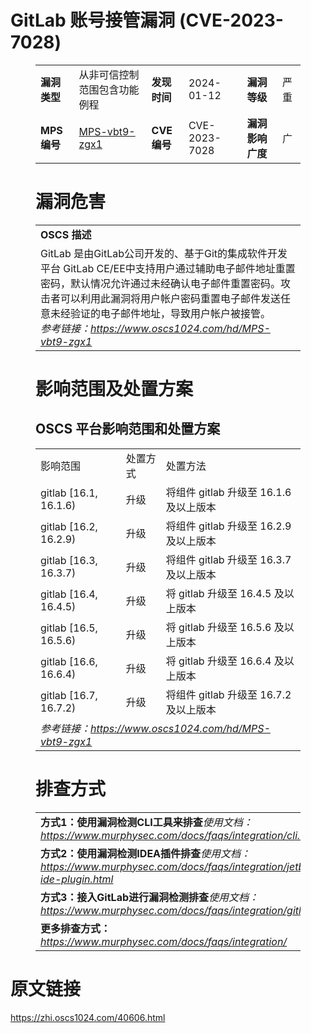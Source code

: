 # GitLab 账号接管漏洞 (CVE-2023-7028)
<figure class="wp-block-table">
    <table>
        <tbody>
        <tr>
            <td><strong>漏洞类型</strong></td>
            <td>从非可信控制范围包含功能例程</td>
            <td><strong>发现时间</strong></td>
            <td>2024-01-12</td>
            <td><strong>漏洞等级</strong></td>
            <td>严重</td>
        </tr>
        <tr>
            <td><strong>MPS编号</strong></td>
            <td><a href="https://www.oscs1024.com/hd/MPS-vbt9-zgx1">MPS-vbt9-zgx1</a></td>
            <td><strong>CVE编号</strong></td>
            <td>CVE-2023-7028</td>
            <td><strong>漏洞影响广度</strong></td>
            <td>广</td>
        </tr>
        </tbody>
    </table>
</figure>


<figure class="wp-block-table">
    <h1 class="wp-block-heading">漏洞危害</h1>
    <table>
        <tbody>
        <tr>
            <td><strong>OSCS 描述</strong></td>
        </tr>
        <tr>
            <td>GitLab 是由GitLab公司开发的、基于Git的集成软件开发平台
GitLab CE/EE中支持用户通过辅助电子邮件地址重置密码，默认情况允许通过未经确认电子邮件重置密码。攻击者可以利用此漏洞将用户帐户密码重置电子邮件发送任意未经验证的电子邮件地址，导致用户帐户被接管。<br><em>参考链接：<a
                    href="https://www.oscs1024.com/hd/MPS-vbt9-zgx1">https://www.oscs1024.com/hd/MPS-vbt9-zgx1</a></em>
            </td>
        </tr>
        </tbody>
    </table>
</figure>


<figure class="wp-block-table alignleft">
    <h1 class="wp-block-heading">影响范围及处置方案</h1>
    <h2 class="wp-block-heading"><strong>OSCS</strong> <strong>平台影响范围和处置方案</strong></h2>
    <table>
        <tbody>
        <tr>
            <td>影响范围</td>
            <td>处置方式</td>
            <td>处置方法</td>
        </tr>
        <tr><td rowspan="1">gitlab [16.1, 16.1.6)</td><td>升级</td><td>将组件 gitlab 升级至 16.1.6 及以上版本</td></tr><tr><td rowspan="1">gitlab [16.2, 16.2.9)</td><td>升级</td><td>将组件 gitlab 升级至 16.2.9 及以上版本</td></tr><tr><td rowspan="1">gitlab [16.3, 16.3.7)</td><td>升级</td><td>将组件 gitlab 升级至 16.3.7 及以上版本</td></tr><tr><td rowspan="1">gitlab [16.4, 16.4.5)</td><td>升级</td><td>将 gitlab 升级至 16.4.5 及以上版本</td></tr><tr><td rowspan="1">gitlab [16.5, 16.5.6)</td><td>升级</td><td>将 gitlab 升级至 16.5.6 及以上版本</td></tr><tr><td rowspan="1">gitlab [16.6, 16.6.4)</td><td>升级</td><td>将 gitlab 升级至 16.6.4 及以上版本</td></tr><tr><td rowspan="1">gitlab [16.7, 16.7.2)</td><td>升级</td><td>将组件 gitlab 升级至 16.7.2 及以上版本</td></tr>
        <tr>
            <td colspan="3"><em>参考链接：</em><em><a
                    href="https://www.oscs1024.com/hd/MPS-vbt9-zgx1">https://www.oscs1024.com/hd/MPS-vbt9-zgx1</a></em></td>
        </tr>
        </tbody>
    </table>
</figure>


<figure class="wp-block-table">
    <h1 class="wp-block-heading">排查方式</h1>
    <table>
        <tbody>
        <tr>
            <td><strong>方式1：使用漏洞检测CLI工具来排查</strong><em>使用文档：<a
                    href="https://www.murphysec.com/docs/faqs/integration/cli.html">https://www.murphysec.com/docs/faqs/integration/cli.html</a></em>
            </td>
        </tr>
        <tr>
            <td><strong>方式2：使用漏洞检测IDEA插件排查</strong><em>使用文档：<a
                    href="https://www.murphysec.com/docs/faqs/integration/jetbrains-ide-plugin.html">https://www.murphysec.com/docs/faqs/integration/jetbrains-ide-plugin.html</a></em>
            </td>
        </tr>
        <tr>
            <td><strong>方式3：接入GitLab进行漏洞检测排查</strong><em>使用文档：<a
                    href="https://www.murphysec.com/docs/faqs/integration/gitlab.html">https://www.murphysec.com/docs/faqs/integration/gitlab.html</a></em>
            </td>
        </tr>
        <tr>
            <td><strong>更多排查方式：</strong><em><a
                    href="https://www.murphysec.com/docs/faqs/integration/">https://www.murphysec.com/docs/faqs/integration/</a></em>
            </td>
        </tr>
        </tbody>
    </table>
</figure>
<h1>原文链接</h1>
<p><a href="https://zhi.oscs1024.com/40606.html">https://zhi.oscs1024.com/40606.html</a></p>